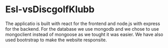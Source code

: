 # Esl-vsDiscgolfKlubb
The applicatio is built with react for the frontend and node.js with express for the backend. For the database we use mongodb and we chose to use mongoclient instead of mongoose as we tought it was easier. 
We have also used bootrstrap to make the website responsite. 
